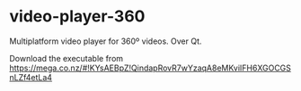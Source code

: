 video-player-360
================

Multiplatform video player for 360º videos. Over Qt.

Download the executable from https://mega.co.nz/#!KYsAEBpZ!QindapRovR7wYzaqA8eMKviIFH6XGOCGSnLZf4etLa4

